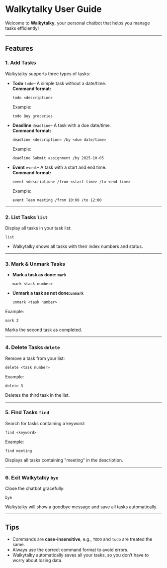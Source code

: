 # Walkytalky User Guide

Welcome to **Walkytalky**, your personal chatbot that helps you manage tasks efficiently!

---

## Features

### 1. Add Tasks
Walkytalky supports three types of tasks:

- **Todo** `todo`– A simple task without a date/time.  
  **Command format:**
  ```
  todo <description>
  ```
  Example:
  ```
  todo Buy groceries
  ```

- **Deadline** `deadline`– A task with a due date/time.  
  **Command format:**
  ```
  deadline <description> /by <due date/time>
  ```
  Example:
  ```
  deadline Submit assignment /by 2025-10-05
  ```

- **Event** `event`– A task with a start and end time.  
  **Command format:**
  ```
  event <description> /from <start time> /to <end time>
  ```
  Example:
  ```
  event Team meeting /from 10:00 /to 12:00
  ```

---

### 2. List Tasks `list`
Display all tasks in your task list:

```
list
```

- Walkytalky shows all tasks with their index numbers and status.

---

### 3. Mark & Unmark Tasks 
- **Mark a task as done: `mark`**
  ```
  mark <task number>
  ```
- **Unmark a task as not done:`unmark`**
  ```
  unmark <task number>
  ```

Example:
```
mark 2
```
Marks the second task as completed.

---

### 4. Delete Tasks `delete`
Remove a task from your list:

```
delete <task number>
```

Example:
```
delete 3
```
Deletes the third task in the list.

---

### 5. Find Tasks `find`
Search for tasks containing a keyword:

```
find <keyword>
```

Example:
```
find meeting
```
Displays all tasks containing "meeting" in the description.

---

### 6. Exit Walkytalky `bye`
Close the chatbot gracefully:

```
bye
```

Walkytalky will show a goodbye message and save all tasks automatically.

---

## Tips

- Commands are **case-insensitive**, e.g., `TODO` and `todo` are treated the same.
- Always use the correct command format to avoid errors.
- Walkytalky automatically saves all your tasks, so you don’t have to worry about losing data.
